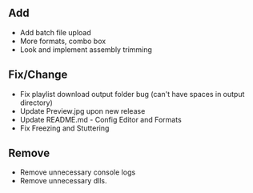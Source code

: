 
## Add
- Add batch file upload
- More formats, combo box
- Look and implement assembly trimming

## Fix/Change
- Fix playlist download output folder bug (can't have spaces in output directory)
- Update Preview.jpg upon new release
- Update README.md - Config Editor and Formats
- Fix Freezing and Stuttering

## Remove
- Remove unnecessary console logs
- Remove unnecessary dlls.

